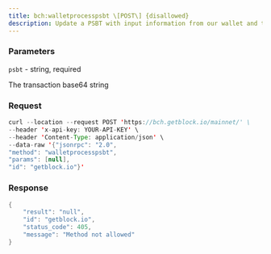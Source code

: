 ```yaml
---
title: bch:walletprocesspsbt \[POST\] {disallowed}
description: Update a PSBT with input information from our wallet and then signinputs that we can sign for.Requires wallet passphrase to be set with walletpassphrase call ifwallet is encrypted.
---
```


### Parameters


`psbt` - string, required

The transaction base64 string

### Request

``` java
curl --location --request POST 'https://bch.getblock.io/mainnet/' \ 
--header 'x-api-key: YOUR-API-KEY' \ 
--header 'Content-Type: application/json' \ 
--data-raw '{"jsonrpc": "2.0",
"method": "walletprocesspsbt",
"params": [null],
"id": "getblock.io"}'
```

###  Response

``` java
{
    "result": "null",
    "id": "getblock.io",
    "status_code": 405,
    "message": "Method not allowed"
}
```

